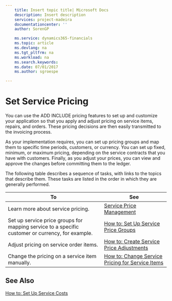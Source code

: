 ```yaml
---
    title: Insert topic title| Microsoft Docs
    description: Insert description
    services: project-madeira
    documentationcenter: ''
    author: SorenGP

    ms.service: dynamics365-financials
    ms.topic: article
    ms.devlang: na
    ms.tgt_pltfrm: na
    ms.workload: na
    ms.search.keywords:
    ms.date: 07/01/2017
    ms.author: sgroespe

---
```

# Set Service Pricing
You can use the ADD INCLUDE<!--[!INCLUDE[navnow](../../includes/navnow_md.md)]--> pricing features to set up and customize your application so that you apply and adjust pricing on service items, repairs, and orders. These pricing decisions are then easily transmitted to the invoicing process.  
  
 As your implementation requires, you can set up pricing groups and map them to specific time periods, customers, or currency. You can set up fixed, minimum, or maximum pricing, depending on the service contracts that you have with customers. Finally, as you adjust your prices, you can view and approve the changes before committing them to the ledger.  
  
 The following table describes a sequence of tasks, with links to the topics that describe them. These tasks are listed in the order in which they are generally performed.  
  
|**To**|**See**|  
|------------|-------------|  
|Learn more about service pricing.|[Service Price Management](../service-price-management.md)|  
|Set up service price groups for mapping service to a specific customer or currency, for example.|[How to: Set Up Service Price Groups](../how-to-set-up-service-price-groups.md)|  
|Adjust pricing on service order items.|[How to: Create Service Price Adjustments](../how-to-create-service-price-adjustments.md)|  
|Change the pricing on a service item manually.|[How to: Change Service Pricing for Service Items](../how-to-change-service-pricing-for-service-items.md)|  
  
## See Also  
 [How to: Set Up Service Costs](../how-to-set-up-service-costs.md)